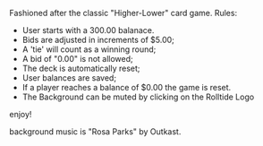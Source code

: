 Fashioned after the classic "Higher-Lower" card game. 
Rules: 

* User starts with a 300.00 balanace.
* Bids are adjusted in increments of $5.00;
* A 'tie' will count as a winning round;
* A bid of "0.00" is not allowed; 
* The deck is automatically reset; 
* User balances are saved;
* If a player reaches a balance of $0.00 the game is reset.
* The Background can be muted by clicking on the Rolltide Logo

enjoy!

background music is "Rosa Parks" by Outkast.